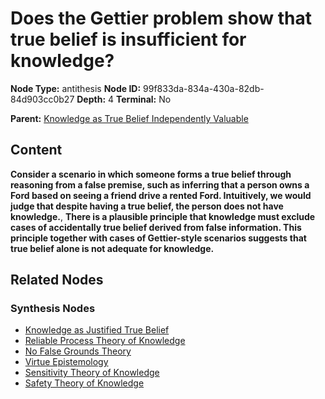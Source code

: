 # Does the Gettier problem show that true belief is insufficient for knowledge?

**Node Type:** antithesis
**Node ID:** 99f833da-834a-430a-82db-84d903cc0b27
**Depth:** 4
**Terminal:** No

**Parent:** [Knowledge as True Belief Independently Valuable](knowledge-as-true-belief-independently-valuable-synthesis-c63bbfe2-2dc3-4bc0-b5ec-7c7b8e20be1d.md)

## Content

**Consider a scenario in which someone forms a true belief through reasoning from a false premise, such as inferring that a person owns a Ford based on seeing a friend drive a rented Ford. Intuitively, we would judge that despite having a true belief, the person does not have knowledge.**, **There is a plausible principle that knowledge must exclude cases of accidentally true belief derived from false information. This principle together with cases of Gettier-style scenarios suggests that true belief alone is not adequate for knowledge.**

## Related Nodes

### Synthesis Nodes

- [Knowledge as Justified True Belief](knowledge-as-justified-true-belief-synthesis-7fb526c1-dcef-484d-856a-1fdececcd55a.md)
- [Reliable Process Theory of Knowledge](reliable-process-theory-of-knowledge-synthesis-81451008-6c49-451d-b63d-5bdb48244aa3.md)
- [No False Grounds Theory](no-false-grounds-theory-synthesis-01ae5e80-106a-4640-8f4e-9fe393f6cb6f.md)
- [Virtue Epistemology](virtue-epistemology-synthesis-039d4f06-e95b-40a3-84f3-c4d4df194400.md)
- [Sensitivity Theory of Knowledge](sensitivity-theory-of-knowledge-synthesis-fc845109-4ca5-4b11-919b-143843e8a459.md)
- [Safety Theory of Knowledge](safety-theory-of-knowledge-synthesis-557ec058-ed43-448d-8d3d-b85e53e3951f.md)
